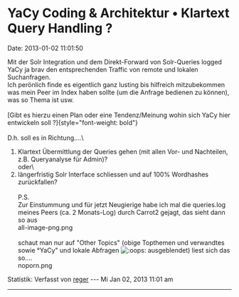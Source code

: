 YaCy Coding & Architektur • Klartext Query Handling ?
=====================================================

Date: 2013-01-02 11:01:50

Mit der Solr Integration und dem Direkt-Forward von Solr-Queries logged
YaCy ja brav den entsprechenden Traffic von remote und lokalen
Suchanfragen.\
Ich perönlich finde es eigentlich ganz lusting bis hilfreich
mitzubekommen was mein Peer im Index haben sollte (um die Anfrage
bedienen zu können), was so Thema ist usw.\
\
[Gibt es hierzu einen Plan oder eine Tendenz/Meinung wohin sich YaCy
hier entwickeln soll ?]{style="font-weight: bold"}\
\
D.h. soll es in Richtung\....\
1) Klartext Übermittlung der Queries gehen (mit allen Vor- und
Nachteilen, z.B. Queryanalyse für Admin)?\
oder\
2) längerfristig Solr Interface schliessen und auf 100% Wordhashes
zurückfallen?\
\
P.S.\
Zur Einstummung und für jetzt Neugierige habe ich mal die queries.log
meines Peers (ca. 2 Monats-Log) durch Carrot2 gejagt, das sieht dann so
aus\
all-image-png.png\
\
schaut man nur auf \"Other Topics\" (obige Topthemen und verwandtes
sowie °YaCy\" und lokale Abfragen
![:oops:](http://forum.yacy-websuche.de/images/smilies/icon_redface.gif "Embarrassed")
ausgeblendet) liest sich das so\....\
noporn.png

Statistik: Verfasst von
[reger](http://forum.yacy-websuche.de/memberlist.php?mode=viewprofile&u=8860)
--- Mi Jan 02, 2013 11:01 am

------------------------------------------------------------------------
